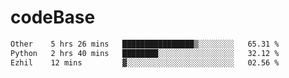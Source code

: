 # codeBase
<!--START_SECTION:waka-->

```txt
Other    5 hrs 26 mins   ████████████████▒░░░░░░░░   65.31 %
Python   2 hrs 40 mins   ████████░░░░░░░░░░░░░░░░░   32.12 %
Ezhil    12 mins         ▓░░░░░░░░░░░░░░░░░░░░░░░░   02.56 %
```

<!--END_SECTION:waka-->
